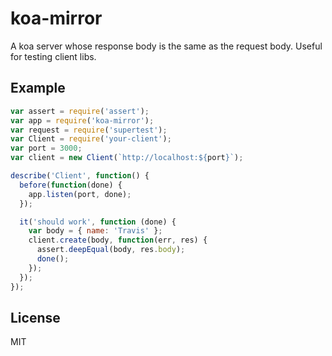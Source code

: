 # koa-mirror

A koa server whose response body is the same as the request body. Useful for testing client libs.

## Example

``` js
var assert = require('assert');
var app = require('koa-mirror');
var request = require('supertest');
var Client = require('your-client');
var port = 3000;
var client = new Client(`http://localhost:${port}`);

describe('Client', function() {
  before(function(done) {
    app.listen(port, done);
  });

  it('should work', function (done) {
    var body = { name: 'Travis' };
    client.create(body, function(err, res) {
      assert.deepEqual(body, res.body);
      done();
    });
  });
});
```

## License

MIT
